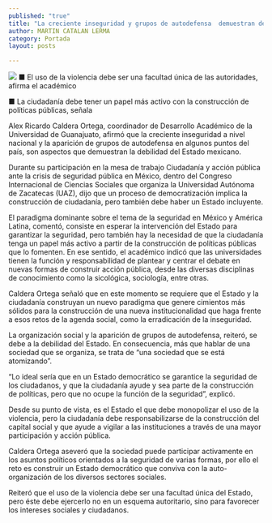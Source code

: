 ```yaml
---
published: "true"
title: "La creciente inseguridad y grupos de autodefensa  demuestran debilidad del Estado: Ricardo Caldera"
author: MARTIN CATALAN LERMA
category: Portada
layout: posts

---
```


![](http://i.imgur.com/VS5TtXBm.jpg)
■ El uso de la violencia debe ser una facultad única de las autoridades, afirma el académico 

■ La ciudadanía debe tener un papel más activo con la construcción de políticas públicas, señala 

Alex Ricardo Caldera Ortega, coordinador de Desarrollo Académico de la Universidad de Guanajuato, afirmó que la creciente inseguridad a nivel nacional y la aparición de grupos de autodefensa en algunos puntos del país, son aspectos que demuestran la debilidad del Estado mexicano.

Durante su participación en la mesa de trabajo Ciudadanía y acción pública ante la crisis de seguridad pública en México, dentro del Congreso Internacional de Ciencias Sociales que organiza la Universidad Autónoma de Zacatecas (UAZ), dijo que un proceso de  democratización implica la construcción de ciudadanía, pero también debe haber un Estado incluyente.

El paradigma dominante sobre el tema de la seguridad en México y América Latina, comentó, consiste en esperar la intervención del Estado para garantizar la seguridad, pero también hay la necesidad de que la ciudadanía tenga un papel más activo a partir de la construcción de políticas públicas que lo fomenten.
En ese sentido, el académico indicó que las universidades tienen la función y responsabilidad de plantear y centrar el debate en nuevas formas de construir acción pública, desde las diversas disciplinas de conocimiento como la sicológica, sociología, entre otras.

Caldera Ortega señaló que en este momento se requiere que el Estado y la ciudadanía construyan un nuevo paradigma que genere cimientos más sólidos para la construcción de una nueva institucionalidad que haga frente a esos retos de la agenda social, como la erradicación de la inseguridad.

La organización social y la aparición de grupos de autodefensa, reiteró, se debe a la debilidad del Estado. En consecuencia, más que hablar de una sociedad que se organiza, se trata de “una sociedad que se está atomizando”.


“Lo ideal sería que en un Estado democrático se garantice la seguridad de los ciudadanos, y que la ciudadanía ayude y sea parte de la construcción de políticas, pero que no ocupe la función de la seguridad”, explicó.

Desde su punto de vista, es el Estado el que debe monopolizar el uso de la violencia, pero la ciudadanía debe responsabilizarse de la construcción del capital social y que ayude a vigilar a las instituciones a través de una mayor participación y acción pública.

Caldera Ortega aseveró que la sociedad puede participar activamente en los asuntos políticos orientados a la seguridad de varias formas, por ello el reto es construir un Estado democrático que conviva con la auto-organización de los diversos sectores sociales.

Reiteró que el uso de la violencia debe ser una facultad única del Estado, pero éste debe ejercerlo no en un esquema autoritario, sino para favorecer los intereses sociales y ciudadanos.
